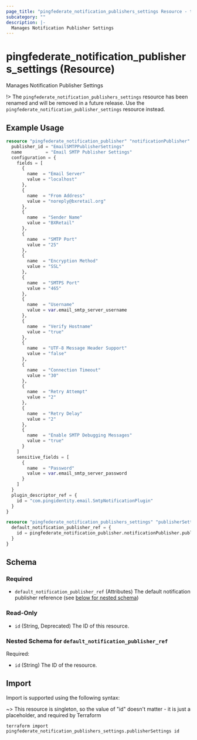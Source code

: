 ```yaml
---
page_title: "pingfederate_notification_publishers_settings Resource - terraform-provider-pingfederate"
subcategory: ""
description: |-
  Manages Notification Publisher Settings
---
```


# pingfederate_notification_publishers_settings (Resource)

Manages Notification Publisher Settings

!> The `pingfederate_notification_publishers_settings` resource has been renamed and will be removed in a future release. Use the `pingfederate_notification_publisher_settings` resource instead.

## Example Usage

```terraform
resource "pingfederate_notification_publisher" "notificationPublisher" {
  publisher_id = "EmailSMTPPublisherSettings"
  name         = "Email SMTP Publisher Settings"
  configuration = {
    fields = [
      {
        name  = "Email Server"
        value = "localhost"
      },
      {
        name  = "From Address"
        value = "noreply@bxretail.org"
      },
      {
        name  = "Sender Name"
        value = "BXRetail"
      },
      {
        name  = "SMTP Port"
        value = "25"
      },
      {
        name  = "Encryption Method"
        value = "SSL"
      },
      {
        name  = "SMTPS Port"
        value = "465"
      },
      {
        name  = "Username"
        value = var.email_smtp_server_username
      },
      {
        name  = "Verify Hostname"
        value = "true"
      },
      {
        name  = "UTF-8 Message Header Support"
        value = "false"
      },
      {
        name  = "Connection Timeout"
        value = "30"
      },
      {
        name  = "Retry Attempt"
        value = "2"
      },
      {
        name  = "Retry Delay"
        value = "2"
      },
      {
        name  = "Enable SMTP Debugging Messages"
        value = "true"
      }
    ]
    sensitive_fields = [
      {
        name  = "Password"
        value = var.email_smtp_server_password
      }
    ]
  }
  plugin_descriptor_ref = {
    id = "com.pingidentity.email.SmtpNotificationPlugin"
  }
}

resource "pingfederate_notification_publishers_settings" "publisherSettings" {
  default_notification_publisher_ref = {
    id = pingfederate_notification_publisher.notificationPublisher.publisher_id
  }
}
```

<!-- schema generated by tfplugindocs -->
## Schema

### Required

- `default_notification_publisher_ref` (Attributes) The default notification publisher reference (see [below for nested schema](#nestedatt--default_notification_publisher_ref))

### Read-Only

- `id` (String, Deprecated) The ID of this resource.

<a id="nestedatt--default_notification_publisher_ref"></a>
### Nested Schema for `default_notification_publisher_ref`

Required:

- `id` (String) The ID of the resource.

## Import

Import is supported using the following syntax:

~> This resource is singleton, so the value of "id" doesn't matter - it is just a placeholder, and required by Terraform

```shell
terraform import pingfederate_notification_publishers_settings.publisherSettings id
```
